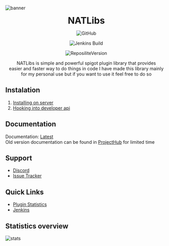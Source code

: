 ![banner](https://cdn.nat.gg/img/NATLibs_Banner.png)

<div align="center">
<h1 style="margin: 0;font-weight: 700;font-family:-apple-system,BlinkMacSystemFont,Segoe UI,Helvetica,Arial,sans-serif,Apple Color Emoji,Segoe UI Emoji">NATLibs</h1>

![GitHub](https://img.shields.io/github/license/NATroutter/NATLibs?style=for-the-badge)

![Jenkins Build](https://img.shields.io/jenkins/build?jobUrl=https%3A%2F%2Fjenkins.nat.gg%2Fjob%2Fspigot%2Fjob%2FNATLibs%2F&style=for-the-badge)

![ReposiliteVersion](https://img.shields.io/badge/dynamic/json?url=https%3A%2F%2Frepo.nat.gg%2Fapi%2Fmaven%2Flatest%2Fversion%2Freleases%2Ffi%2Fnatroutter%2Fnatlibs%2F&query=%24.version&style=for-the-badge&label=Version&color=%23329ea8)

NATLibs is simple and powerful spigot plugin library that provides  
easier and faster way to do things in code I have made this library mainly  
for my personal use but if you want to use it feel free to do so

</div>

## Instalation
1. [Installing on server](https://github.com/NATroutter/NATLibs/wiki/Installing-NATLibs)    
2. [Hooking into developer api](https://github.com/NATroutter/NATLibs/wiki/Hook-into-NATLibs)  

## Documentation
Documentation: [Latest](https://jenkins.nat.gg/job/spigot/job/NATLibs/javadoc)  
Old version documentation can be found in [ProjectHub](https://nat.gg/project/NATLibs) for limited time


## Support
- [Discord](https://discord.nat.gg/)
- [Issue Tracker](https://github.com/NATroutter/NATLibs/issues)

## Quick Links
- [Plugin Statistics](https://bstats.org/plugin/bukkit/NATLibs/15070)
- [Jenkins](https://jenkins.nat.gg/job/spigot/job/NATLibs/)


## Statistics overview
![stats](https://bstats.org/signatures/bukkit/NATLibs.svg)


